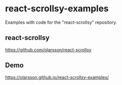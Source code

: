# react-scrollsy-examples

Examples with code for the "react-scrollsy" repository.

## react-scrollsy

https://github.com/olarsson/react-scrollsy

## Demo

https://olarsson.github.io/react-scrollsy-examples/
